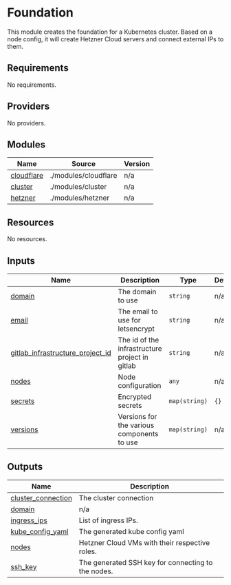 # Foundation

This module creates the foundation for a Kubernetes cluster.
Based on a node config, it will create Hetzner Cloud servers and connect external IPs to them.

## Requirements

No requirements.

## Providers

No providers.

## Modules

| Name | Source | Version |
|------|--------|---------|
| <a name="module_cloudflare"></a> [cloudflare](#module\_cloudflare) | ./modules/cloudflare | n/a |
| <a name="module_cluster"></a> [cluster](#module\_cluster) | ./modules/cluster | n/a |
| <a name="module_hetzner"></a> [hetzner](#module\_hetzner) | ./modules/hetzner | n/a |

## Resources

No resources.

## Inputs

| Name | Description | Type | Default | Required |
|------|-------------|------|---------|:--------:|
| <a name="input_domain"></a> [domain](#input\_domain) | The domain to use | `string` | n/a | yes |
| <a name="input_email"></a> [email](#input\_email) | The email to use for letsencrypt | `string` | n/a | yes |
| <a name="input_gitlab_infrastructure_project_id"></a> [gitlab\_infrastructure\_project\_id](#input\_gitlab\_infrastructure\_project\_id) | The id of the infrastructure project in gitlab | `string` | n/a | yes |
| <a name="input_nodes"></a> [nodes](#input\_nodes) | Node configuration | `any` | n/a | yes |
| <a name="input_secrets"></a> [secrets](#input\_secrets) | Encrypted secrets | `map(string)` | `{}` | no |
| <a name="input_versions"></a> [versions](#input\_versions) | Versions for the various components to use | `map(string)` | n/a | yes |

## Outputs

| Name | Description |
|------|-------------|
| <a name="output_cluster_connection"></a> [cluster\_connection](#output\_cluster\_connection) | The cluster connection |
| <a name="output_domain"></a> [domain](#output\_domain) | n/a |
| <a name="output_ingress_ips"></a> [ingress\_ips](#output\_ingress\_ips) | List of ingress IPs. |
| <a name="output_kube_config_yaml"></a> [kube\_config\_yaml](#output\_kube\_config\_yaml) | The generated kube config yaml |
| <a name="output_nodes"></a> [nodes](#output\_nodes) | Hetzner Cloud VMs with their respective roles. |
| <a name="output_ssh_key"></a> [ssh\_key](#output\_ssh\_key) | The generated SSH key for connecting to the nodes. |
